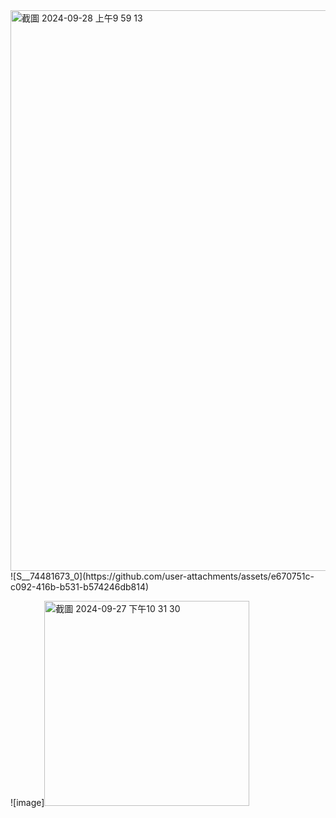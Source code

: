 <img width="897" alt="截圖 2024-09-28 上午9 59 13" src="https://github.com/user-attachments/assets/2938323b-1a12-4824-b171-9b0618e123ce">
![S__74481673_0](https://github.com/user-attachments/assets/e670751c-c092-416b-b531-b574246db814)

![image]<img width="328" alt="截圖 2024-09-27 下午10 31 30" src="https://github.com/user-attachments/assets/78e08b8d-38c7-44b4-ae37-b72bc0b1af06">
